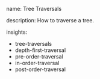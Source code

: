 name: Tree Traversals

description: How to traverse a tree.

insights:

- tree-traversals
- depth-first-traversal
- pre-order-traversal
- in-order-traversal
- post-order-traversal
